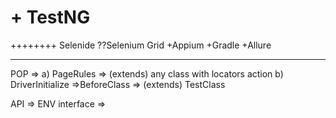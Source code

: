# + TestNG
++++++++ Selenide
??Selenium Grid
+Appium
+Gradle
+Allure


----------------------


POP => 
a) PageRules  => (extends) any class with locators action
b)  DriverInitialize =>BeforeClass  => (extends) TestClass








API => ENV interface => 
